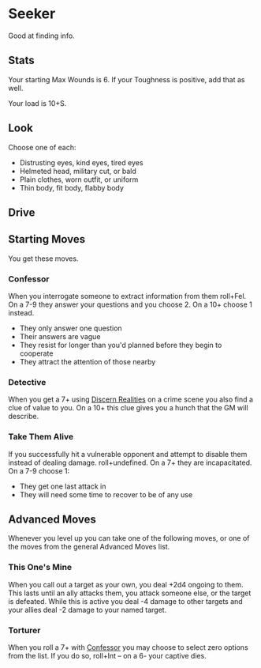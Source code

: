 <!-- Do NOT edit this file directly. It is compiled from pages in the "source" directory. -->
# <a class="anchor-from-text" id="seeker"></a>Seeker

Good at finding info.

## <a class="anchor-from-text" id="stats"></a>Stats

Your starting Max Wounds is 6\. If your Toughness is positive, add that as well.

Your load is 10+S.

## <a class="anchor-from-text" id="look"></a>Look

Choose one of each:

*   Distrusting eyes, kind eyes, tired eyes
*   Helmeted head, military cut, or bald
*   Plain clothes, worn outfit, or uniform
*   Thin body, fit body, flabby body

## <a class="anchor-from-text" id="drive"></a>Drive

## <a class="anchor-from-text" id="starting-moves"></a>Starting Moves

You get these moves.

### <a class="anchor-from-text" id="confessor"></a>Confessor

When you interrogate someone to extract information from them roll+Fel. On a 7-9 they answer your questions and you choose 2\. On a 10+ choose 1 instead.

*   They only answer one question
*   Their answers are vague
*   They resist for longer than you'd planned before they begin to cooperate
*   They attract the attention of those nearby

### <a class="anchor-from-text" id="detective"></a>Detective

When you get a 7+ using [Discern Realities](https://github.com/Vindexus/PoweredByHeresy/blob/master/game/github/basicmoves.md#discern-realities) on a crime scene you also find a clue of value to you. On a 10+ this clue gives you a hunch that the GM will describe.

### <a class="anchor-from-text" id="take-them-alive"></a>Take Them Alive

If you successfully hit a vulnerable opponent and attempt to disable them instead of dealing damage. roll+undefined. On a 7+ they are incapacitated. On a 7-9 choose 1:

*   They get one last attack in
*   They will need some time to recover to be of any use

## <a class="anchor-from-text" id="advanced-moves"></a>Advanced Moves

Whenever you level up you can take one of the following moves, or one of the moves from the general Advanced Moves list.

### <a class="anchor-from-text" id="this-ones-mine"></a>This One's Mine

When you call out a target as your own, you deal +2d4 ongoing to them. This lasts until an ally attacks them, you attack someone else, or the target is defeated. While this is active you deal -4 damage to other targets and your allies deal -2 damage to your named target.

### <a class="anchor-from-text" id="torturer"></a>Torturer

When you roll a 7+ with [Confessor](https://github.com/Vindexus/PoweredByHeresy/blob/master/game/github/basicmoves.md#confessor) you may choose to select zero options from the list. If you do so, roll+Int – on a 6- your captive dies.